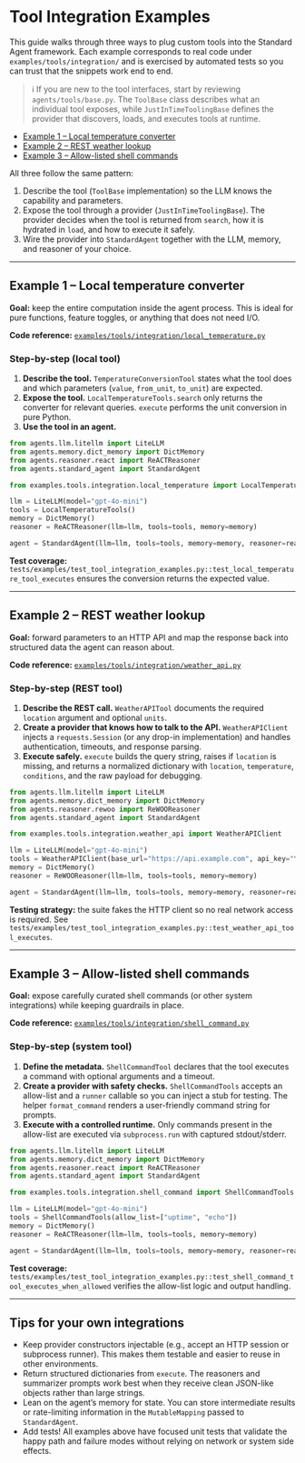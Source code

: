 # Tool Integration Examples

This guide walks through three ways to plug custom tools into the Standard Agent framework. Each example
corresponds to real code under `examples/tools/integration/` and is exercised by automated tests so you can trust
that the snippets work end to end.

> ℹ️ If you are new to the tool interfaces, start by reviewing `agents/tools/base.py`. The `ToolBase` class describes
> what an individual tool exposes, while `JustInTimeToolingBase` defines the provider that discovers, loads, and
> executes tools at runtime.

- [Example 1 – Local temperature converter](#example-1--local-temperature-converter)
- [Example 2 – REST weather lookup](#example-2--rest-weather-lookup)
- [Example 3 – Allow-listed shell commands](#example-3--allow-listed-shell-commands)

All three follow the same pattern:

1. Describe the tool (`ToolBase` implementation) so the LLM knows the capability and parameters.
2. Expose the tool through a provider (`JustInTimeToolingBase`). The provider decides when the tool is returned from
   `search`, how it is hydrated in `load`, and how to execute it safely.
3. Wire the provider into `StandardAgent` together with the LLM, memory, and reasoner of your choice.

---

## Example 1 – Local temperature converter

**Goal:** keep the entire computation inside the agent process. This is ideal for pure functions, feature toggles, or
anything that does not need I/O.

**Code reference:** [`examples/tools/integration/local_temperature.py`](../examples/tools/integration/local_temperature.py)

### Step-by-step (local tool)

1. **Describe the tool.** `TemperatureConversionTool` states what the tool does and which parameters (`value`,
   `from_unit`, `to_unit`) are expected.
2. **Expose the tool.** `LocalTemperatureTools.search` only returns the converter for relevant queries. `execute`
   performs the unit conversion in pure Python.
3. **Use the tool in an agent.**

```python
from agents.llm.litellm import LiteLLM
from agents.memory.dict_memory import DictMemory
from agents.reasoner.react import ReACTReasoner
from agents.standard_agent import StandardAgent

from examples.tools.integration.local_temperature import LocalTemperatureTools

llm = LiteLLM(model="gpt-4o-mini")
tools = LocalTemperatureTools()
memory = DictMemory()
reasoner = ReACTReasoner(llm=llm, tools=tools, memory=memory)

agent = StandardAgent(llm=llm, tools=tools, memory=memory, reasoner=reasoner)
```

**Test coverage:** `tests/examples/test_tool_integration_examples.py::test_local_temperature_tool_executes` ensures the
conversion returns the expected value.

---

## Example 2 – REST weather lookup

**Goal:** forward parameters to an HTTP API and map the response back into structured data the agent can reason about.

**Code reference:** [`examples/tools/integration/weather_api.py`](../examples/tools/integration/weather_api.py)

### Step-by-step (REST tool)

1. **Describe the REST call.** `WeatherAPITool` documents the required `location` argument and optional `units`.
2. **Create a provider that knows how to talk to the API.** `WeatherAPIClient` injects a `requests.Session` (or any
   drop-in implementation) and handles authentication, timeouts, and response parsing.
3. **Execute safely.** `execute` builds the query string, raises if `location` is missing, and returns a normalized
   dictionary with `location`, `temperature`, `conditions`, and the raw payload for debugging.

```python
from agents.llm.litellm import LiteLLM
from agents.memory.dict_memory import DictMemory
from agents.reasoner.rewoo import ReWOOReasoner
from agents.standard_agent import StandardAgent

from examples.tools.integration.weather_api import WeatherAPIClient

llm = LiteLLM(model="gpt-4o-mini")
tools = WeatherAPIClient(base_url="https://api.example.com", api_key="YOUR_KEY")
memory = DictMemory()
reasoner = ReWOOReasoner(llm=llm, tools=tools, memory=memory)

agent = StandardAgent(llm=llm, tools=tools, memory=memory, reasoner=reasoner)
```

**Testing strategy:** the suite fakes the HTTP client so no real network access is required. See
`tests/examples/test_tool_integration_examples.py::test_weather_api_tool_executes`.

---

## Example 3 – Allow-listed shell commands

**Goal:** expose carefully curated shell commands (or other system integrations) while keeping guardrails in place.

**Code reference:** [`examples/tools/integration/shell_command.py`](../examples/tools/integration/shell_command.py)

### Step-by-step (system tool)

1. **Define the metadata.** `ShellCommandTool` declares that the tool executes a command with optional arguments and a
   timeout.
2. **Create a provider with safety checks.** `ShellCommandTools` accepts an allow-list and a `runner` callable so you
   can inject a stub for testing. The helper `format_command` renders a user-friendly command string for prompts.
3. **Execute with a controlled runtime.** Only commands present in the allow-list are executed via `subprocess.run` with
   captured stdout/stderr.

```python
from agents.llm.litellm import LiteLLM
from agents.memory.dict_memory import DictMemory
from agents.reasoner.react import ReACTReasoner
from agents.standard_agent import StandardAgent

from examples.tools.integration.shell_command import ShellCommandTools

llm = LiteLLM(model="gpt-4o-mini")
tools = ShellCommandTools(allow_list=["uptime", "echo"])
memory = DictMemory()
reasoner = ReACTReasoner(llm=llm, tools=tools, memory=memory)

agent = StandardAgent(llm=llm, tools=tools, memory=memory, reasoner=reasoner)
```

**Test coverage:** `tests/examples/test_tool_integration_examples.py::test_shell_command_tool_executes_when_allowed`
verifies the allow-list logic and output handling.

---

## Tips for your own integrations

- Keep provider constructors injectable (e.g., accept an HTTP session or subprocess runner). This makes them testable and
  easier to reuse in other environments.
- Return structured dictionaries from `execute`. The reasoners and summarizer prompts work best when they receive clean
  JSON-like objects rather than large strings.
- Lean on the agent’s memory for state. You can store intermediate results or rate-limiting information in the
  `MutableMapping` passed to `StandardAgent`.
- Add tests! All examples above have focused unit tests that validate the happy path and failure modes without relying on
  network or system side effects.
